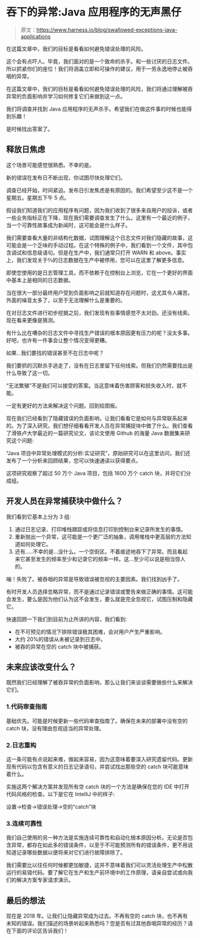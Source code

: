 # 吞下的异常:Java 应用程序的无声黑仔

> 原文：<https://www.harness.io/blog/swallowed-exceptions-java-applications>

在这篇文章中，我们的目标是看看如何避免错误处理的风险。

这个会有点吓人。毕竟，我们面对的是一个致命的杀手。和一些讨厌的日志文件。所以抓紧你们的座位！我们将涵盖立即和可操作的建议，用于一劳永逸地停止被吞咽的异常。

在这篇文章中，我们的目标是看看如何避免错误处理的风险，我们将通过理解被吞异常的负面影响并学习如何修复它们来做到这一点。

我们将调查并找到 Java 应用程序的无声杀手。希望我们在做这件事的时候也能得到乐趣！

是时候找出答案了。

## 释放日焦虑

这个场景可能感觉很熟悉。不幸的是。

新的错误在发布日不断出现，你试图尽快处理它们。

调查已经开始，时间紧迫。发布日引发焦虑是有原因的。我们希望至少这不是一个星期五。星期五下午 5 点。

假设我们知道我们的应用程序有问题，因为我们收到了很多来自用户的投诉，或者一些业务指标正在下降，现在我们需要调查发生了什么。这里有一个最近的例子，当一个可靠性故事成为新闻时，这可能会是什么样子。

我们需要查看大量的非结构化数据，试图理解这个日志文件对我们隐藏的故事，这可能会是一个乏味的手动过程。在这个特殊的例子中，我们看到一个文件，其中包含调试和信息级语句。但是在生产中，我们通常只打开 WARN 和 above。事实上，我们发现关于⅔的日志数据在生产中被停用，您可以在这里了解更多信息。

即使您使用的是日志管理工具，而不依赖于在控制台上浏览，它在一个更好的界面中基本上是相同的日志数据。

当在很大一部分最终用户受到负面影响之前就知道存在问题时，这尤其令人痛苦。外面的噪音太多了，以至于无法理解什么是重要的。

在对日志文件进行初步挖掘之后，我们发现有些事情感觉不太对劲。还没有线索。现在看来更像是猜测。

有什么比在嘈杂的日志文件中寻找生产错误的根本原因更有压力的呢？没太多事。好吧，也许有一件事会让整个情况变得更糟。

如果…我们要找的错误甚至不在日志中呢？

我们要抓的沉默杀手逃走了，没有在日志里留下任何线索。但我们仍然需要找出是什么导致了这一切。

“无法繁殖”不是我们可以接受的答案。当这意味着伤害顾客和损失收入时，就不能。

一定有更好的方法来解决这个问题。回到绘图板。

现在我们已经看到了隐藏错误的负面影响，让我们看看它是如何与异常联系起来的。为了深入研究，我们想仔细看看开发人员在异常捕捉块中做了什么。我们查看了滑铁卢大学最近的一篇研究论文，该论文使用 Github 的海量 Java 数据集来研究这个问题:

“Java 项目中异常处理模式的分析:实证研究”，原始研究可以在这里访问，我们还发布了一个分析来回顾结果，您可以快速通读以获得要点。

这项研究观察了超过 50 万个 Java 项目，包括 1600 万个 catch 块，并将它们分成组。

## 开发人员在异常捕获块中做什么？

我们看到它基本上分为 3 组:

1.  通过日志记录、打印堆栈跟踪或将信息打印到控制台来记录所发生的事情。
2.  重新抛出一个异常，这可能是一个更广泛的抽象，调用堆栈中更高层的方法知道如何处理它。
3.  还有…..不幸的是…没什么。一个空街区。不着痕迹地吞下了异常。而且看起来它甚至发生的频率至少和记录它的频率一样。这…至少可以说是相当惊人的。

嘣！失败了。被吞咽的异常是导致错误被忽视的主要因素。我们找到凶手了。

有时开发人员选择忽略异常，而不是通过记录错误或警告来做正确的事情。这可能会发生，要么是因为他们认为这不会发生，要么就是完全忽视它，试图压制和隐藏它。

快速回顾一下我们到目前为止所讲的内容，我们看到:

*   在不可预见的情况下排除错误极其困难，会对用户产生严重影响。
*   大约 20%的错误从未被记录到日志中。
*   被吞的异常在空的 catch 块中被捕获。

## 未来应该改变什么？

既然我们已经理解了被吞异常的负面影响，那么让我们来谈谈需要做些什么来解决它们。

### 1.代码审查指南

基础优先。可能是时候更新一些代码审查指南了。确保在未来的部署中没有空的 catch 块，没有理由忽视适当的异常处理。

### 2.日志重构

这一条可能有点说起来难，做起来容易，因为这意味着要深入研究遗留代码。更新现有代码以包含有意义的日志记录语句，并尝试找出那些空的 catch 块可能意味着什么。

实施这两个解决方案并发现所有空 catch 块的一个方法是确保在您的 IDE 中打开代码风格的检查。以下是它在 IntelliJ 中的样子:

设置->检查->错误处理->空的“catch”块

### 3.连续可靠性

我们自己使用的另一种方法是实施连续可靠性和自动化根本原因分析。无论是否包含异常，都存在如此多的错误条件，以至于不可能预测所有的错误条件，更不用说知道记录哪些数据以便将来对它们进行故障排除了。

我们需要比以往任何时候都更加敏捷，这并不意味着我们可以灵活处理生产中松散运行的易错代码。要了解它在生产和生产前环境中的工作原理，请亲自尝试或向我们的解决方案专家请求演示。

## 最后的想法

现在是 2018 年。让我们让隐藏异常成为过去。不再有空的 catch 块，也不再有未知的错误。我们描述的场景听起来熟悉吗？您是否有过其他吞咽异常的经历？请在下面的评论区告诉我们！